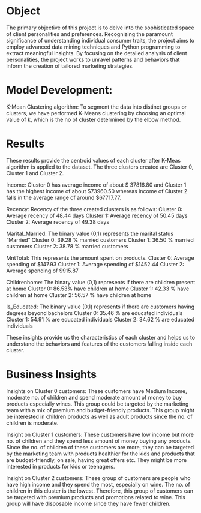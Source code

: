 # Object
The primary objective of this project is to delve into the sophisticated space of client personalities and preferences. Recognizing the paramount significance of understanding individual consumer traits, the project aims to employ advanced data mining techniques and Python programming to extract meaningful insights. 
By focusing on the detailed analysis of client personalities, the project works to unravel patterns and behaviors that inform the creation of tailored marketing strategies.

# Model Development:
K-Mean Clustering algorithm:
To segment the data into distinct groups or clusters, we have performed K-Means clustering by choosing an optimal value of k, which is the no of cluster determined by the elbow method.

# Results
These results provide the centroid values of each cluster after K-Meas algorithm is applied to the dataset. The three clusters created are Cluster 0, Cluster 1 and Cluster 2.

Income:
Cluster 0 has average income of about $ 37816.80  and Cluster 1 has the highest income of about $73960.50 whereas income of Cluster 2 falls in the average range of around $67717.77.

Recency:
Recency of the three created clusters is as follows:
Cluster 0: Average recency of 48.44 days
Cluster 1: Average recency of 50.45 days
Cluster 2: Average recency of 49.38 days

Marital_Married:
The binary value (0,1) represents the marital status “Married”
Cluster 0: 39.28 % married customers
Cluster 1: 36.50 % married customers
Cluster 2: 38.78 % married customers

MntTotal:
This represents the amount spent on products.
Cluster 0: Average spending of $147.93
Cluster 1: Average spending of $1452.44
Cluster 2: Average spending of $915.87

Childrenhome:
The binary value (0,1) represents if there are children present at home
Cluster 0: 86.53% have children at home
Cluster 1: 42.33 % have children at home
Cluster 2: 56.57 % have children at home

Is_Educated:
The binary value (0,1) represents if there are customers having degrees beyond bachelors
Cluster 0: 35.46 % are educated individuals
Cluster 1: 54.91 % are educated individuals
Cluster 2: 34.62 % are educated individuals

These insights provide us the characteristics of each cluster and helps us to understand the behaviors and features of the customers falling inside each cluster.

# Business Insights
Insights on Cluster 0 customers:
These customers have Medium Income, moderate no. of children and spend moderate amount of money to buy products especially wines. This group could be targeted by the marketing team with a mix of premium and budget-friendly products. This group might be interested in children products as well as adult products since the no. of children is moderate.

Insight on Cluster 1 customers:
These customers have low income but more no. of children and they spend less amount of money buying any products. Since the no. of children of these customers are more, they can be targeted by the marketing team with products healthier for the kids and products that are budget-friendly, on sale, having great offers etc. They might be more interested in products for kids or teenagers.

Insight on Cluster 2 customers:
These group of customers are people who have high income and they spend the most, especially on wine. The no. of children in this cluster is the lowest. Therefore, this group of customers can be targeted with premium products and promotions related to wine. This group will have disposable income since they have fewer children.
